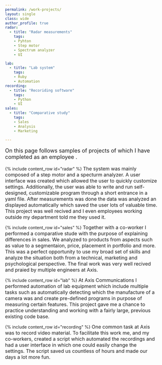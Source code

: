 ```yaml
---
permalink: /work-projects/
layout: single
class: wide
author_profile: true
radar: 
  - title: "Radar measurements"
    tags: 
    - Pyhton
    - Step motor
    - Spectrum analyzer
    - UI

lab: 
  - title: "Lab system"
    tags: 
    - Ruby
    - Automation
recording:
  - title: "Recoriding software"
    tags: 
    - Python
    - UI
sales:
  - title: "Comparative study"
    tags: 
    - Sales
    - Analysis 
    - Marketing

---
```


<p style="font-size: 18px;">On this page follows samples of projects of which I have completed as an employee .</p>

{% include content_row id="radar" %}
<span style="font-size: 16px; line-height: normal;">
The system was mainly composed of a step motor and a specturm analyzer. A user interface was created which allowed the user to quickly customize settings. Additionally, the user was able to write and run self-designed, customizable program through a short entrance in a yaml file. After measurements was done the data was analyzed an displayed automatically which saved the user lots of valuable time. This project was well recived and I even employees working outside my department told me they used it. 
</span>

{% include content_row id="sales" %}
<span style="font-size: 16px; line-height: normal;">
Together with a co-worker I performed a comparative stude with the purpose of explaining differences in sales. We analyzed to products from aspects such as value to a segmentaion, price, placement in portfolio and more. This was a perfect opportunity to use my broad set of skills and analyze the situation both from a technical, marketing and psychological perspective. The final work was very well recived and praied by multiple engineers at Axis. 
</span>

{% include content_row id="lab" %}
<span style="font-size: 16px; line-height: normal;">
At Axis Communications I performed automation of lab equipment which include multiple tasks such as automatically detecting which the manufacture of a camera was and create pre-defined programs in purpose of measuring certain features. This project gave me a chance to practice understanding and working with a fairly large, previous existing code base. 
</span>

{% include content_row id="recording" %}
<span style="font-size: 16px; line-height: normal;">
One common task at Axis was to record video material. To facilitate this work me, and my co-workers, created a script which automated the recordings and had a user interface in which one could easily change the settings. The script saved us countless of hours and made our days a lot more fun. 
</span>


